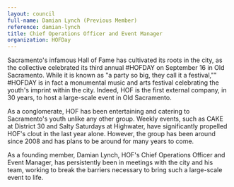 ```yaml
---
layout: council
full-name: Damian Lynch (Previous Member)
reference: damian-lynch
title: Chief Operations Officer and Event Manager
organization: HOFDay
---
```


<p>Sacramento's infamous Hall of Fame has cultivated its roots in the city, as the collective celebrated its third annual #HOFDAY on September 16 in Old Sacramento. While it is known as "a party so big, they call it a festival,"" #HOFDAY is in fact a monumental music and arts festival celebrating the youth's imprint within the city. Indeed, HOF is the first external company, in 30 years, to host a large-scale event in Old Sacramento.</p>
<p>As a conglomerate, HOF has been entertaining and catering to Sacramento's youth unlike any other group. Weekly events, such as CAKE at District 30 and Salty Saturdays at Highwater, have significantly propelled HOF's clout in the last year alone. However, the group has been around since 2008 and has plans to be around for many years to come.</p>
<p>As a founding member, Damian Lynch, HOF's Chief Operations Officer and Event Manager, has persistently been in meetings with the city and his team, working to break the barriers necessary to bring such a large-scale event to life.</p>
